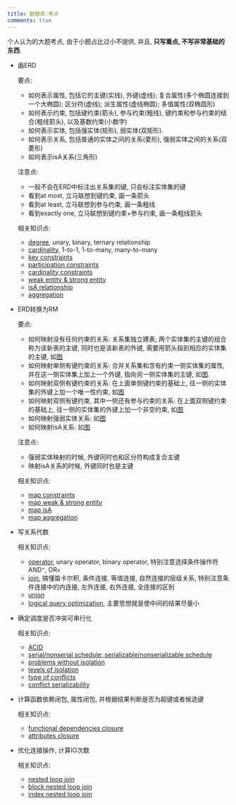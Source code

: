 ```yaml
---
title: 数据库:考点
comments: true
---
```


个人认为的大题考点, 由于小题占比过小不提供, 并且, **只写重点, 不写非常基础的东西**.

- 画ERD

    要点:

    - 如何表示属性, 包括它的主键(实线), 外键(虚线); 复合属性(多个椭圆连接到一个大椭圆); 区分符(虚线); 派生属性(虚线椭圆); 多值属性(双椭圆形)
    - 如何表示约束, 包括键约束(箭头), 参与约束(粗线), 键约束和参与约束的结合(粗线箭头), 以及基数约束(小数字)
    - 如何表示实体, 包括强实体(矩形), 弱实体(双矩形). 
    - 如何表示关系, 包括普通的实体之间的关系(菱形), 强弱实体之间的关系(双菱形)
    - 如何表示isA关系(三角形)

    注意点:

    - 一般不会在ERD中标注出关系集的键, 只会标注实体集的键
    - 看到at most, 立马联想到键约束, 画一条箭头
    - 看到at least, 立马联想到参与约束, 画一条粗线
    - 看到exactly one, 立马联想到键约束+参与约束, 画一条粗线箭头

    相关知识点:

    - [degree](/database/conceptual-model/#degree), unary, binary, ternary relationship
    - [cardinality](/database/conceptual-model/#基数), 1-to-1, 1-to-many, many-to-many
    - [key constraints](/database/conceptual-model/#键约束)
    - [participation constraints](/database/conceptual-model/#participation-constraints)
    - [cardinality constraints](/database/conceptual-model/#基数约束)
    - [weak entity & strong entity](/database/conceptual-model/#强弱实体型)
    - [isA relationship](/database/conceptual-model/#泛化反泛化)
    - [aggregation](/database/conceptual-model/#aggregation)

- ERD转换为RM

    要点:

    - 如何映射没有任何约束的关系: 关系集独立建表, 两个实体集的主键的组合称为该新表的主键, 同时也是该新表的外键, 需要用箭头指到相应的实体集的主键, 如[图](https://img.ricolxwz.io/f7a07b8706af6f4dab96d5a946ee93a2.png)
    - 如何映射单侧有键约束的关系: 合并关系集和含有约束一侧实体集的属性, 并在这一侧实体集上加上一个外键, 指向另一侧实体集的主键, 如[图](https://img.ricolxwz.io/d528c111b390896090bb774e9fd92fab.png).
    - 如何映射双侧有键约束的关系: 在上面单侧键约束的基础上, 往一侧的实体集的外键上加一个唯一性约束, 如[图](https://img.ricolxwz.io/d528c111b390896090bb774e9fd92fab.png)
    - 如何映射双侧有键约束, 其中一侧还有参与约束的关系: 在上面双侧键约束的基础上, 往一侧的实体集的外键上加一个非空约束, 如[图](https://img.ricolxwz.io/fca7486e063b1bc75f1ef25d31873e46.png)
    - 如何映射强弱实体关系: 如[图](https://img.ricolxwz.io/fca7486e063b1bc75f1ef25d31873e46.png)
    - 如何映射isA关系: 如[图](https://img.ricolxwz.io/e24aee851049a321ea87670a3368daf6.png)

    注意点:

    - 强弱实体映射的时候, 外键同时也和区分符构成复合主键
    - 映射isA关系的时候, 外键同时也是主键

    相关知识点:

    - [map constraints](/database/relational-model/#map-constraints)
    - [map weak & strong entity](/database/relational-model/#map-weakstrongentity)
    - [map isA](/database/relational-model/#map-isa)
    - [map aggregation](/database/relational-model/#map-aggregation)

- 写关系代数

    相关知识点:

    - [operator](/database/relational-algebra/#operator), unary operator, binary operator, 特别注意选择条件操作符AND`^`, OR`∨`
    - [join](/database/relational-algebra/#join), 搞懂笛卡尔积, 条件连接, 等值连接, 自然连接的层级关系, 特别注意条件连接中的内连接, 左外连接, 右外连接, 全连接的区别
    - [union](/database/relational-algebra/#set)
    - [logical query optimization](/database/query-processing/#logical-query-optimization), 主要思想就是使中间的结果尽量小

- 确定调度是否冲突可串行化

	相关知识点:

	- [ACID](/database/transaction/#acid)
	- [serial/nonserial schedule; serializable/nonserializable schedule](/database/transaction/#调度)
	- [problems without isolation](/database/transaction/#problems)
	- [levels of isolation](/database/transaction/#隔离级别)
	- [type of conflicts](/database/transaction/#conflicts)
	- [conflict serializability](/database/transaction/#冲突可串行化调度)

- 计算函数依赖闭包, 属性闭包, 并根据结果判断是否为超键或者候选键

	相关知识点:

	- [functional dependencies closure](/database/normalization/#functional-dependency-closure)
	- [attributes closure](/database/normalization/#属性闭包)

- 优化连接操作, 计算IO次数

	相关知识点:

	- [nested loop join](/database/query-processing/#nested-loop-join)
	- [block nested loop join](/database/query-processing/#block-nested-loop-join)
	- [index nested loop join](/database/query-processing/#index-nested-loop-join)